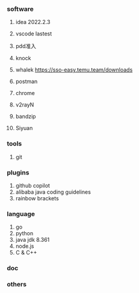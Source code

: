 
### software

1. idea 2022.2.3
2. vscode lastest

1. pdd准入
2. knock
3. whalek https://sso-easy.temu.team/downloads
4. postman
5. chrome
6. v2rayN
7. bandzip
8. Siyuan

### tools

1. git

### plugins

1. github copilot
2. alibaba java coding guidelines
3. rainbow brackets


### language

1. go
2. python
3. java jdk 8.361
4. node.js
5. C & C++


### doc

### others

